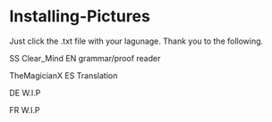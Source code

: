 # Installing-Pictures
Just click the .txt file with your lagunage.
Thank you to the following.

SS Clear_Mind EN grammar/proof reader

TheMagicianX ES Translation 

DE W.I.P

FR W.I.P
